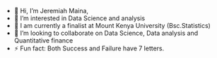 - 👋 Hi, I’m Jeremiah Maina,
- 👀 I’m interested in Data Science and analysis
- 🌱 I am currently a finalist at Mount Kenya University (Bsc.Statistics) 
- 💞️ I’m looking to collaborate on Data Science, Data analysis and Quantitative finance
- ⚡ Fun fact: Both Success and Failure have 7 letters.

<!---
Kingjey254/Kingjey254 is a ✨ special ✨ repository because its `README.md` (this file) appears on your GitHub profile.
You can click the Preview link to take a look at your changes.
--->
